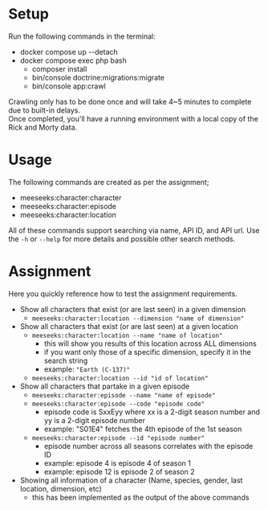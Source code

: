 # Setup

Run the following commands in the terminal:  
* docker compose up --detach  
* docker compose exec php bash
  * composer install
  * bin/console doctrine:migrations:migrate
  * bin/console app:crawl

Crawling only has to be done once and will take 4~5 minutes to complete due to built-in delays.  
Once completed, you'll have a running environment with a local copy of the Rick and Morty data.

# Usage

The following commands are created as per the assignment;
* meeseeks:character:character
* meeseeks:character:episode
* meeseeks:character:location

All of these commands support searching via name, API ID, and API url.
Use the `-h` or `--help` for more details and possible other search methods.

# Assignment

Here you quickly reference how to test the assignment requirements.

* Show all characters that exist (or are last seen) in a given dimension
  * `meeseeks:character:location --dimension "name of dimension"`
* Show all characters that exist (or are last seen) at a given location
  * `meeseeks:character:location --name "name of location"`
    * this will show you results of this location across ALL dimensions
    * if you want only those of a specific dimension, specify it in the search string
    * example: `"Earth (C-137)"`
  * `meeseeks:character:location --id "id of location"`
* Show all characters that partake in a given episode
  * `meeseeks:character:episode --name "name of episode"`
  * `meeseeks:character:episode --code "episode code"` 
    * episode code is SxxEyy where xx is a 2-digit season number and yy is a 2-digit episode number
    * example: "S01E4" fetches the 4th episode of the 1st season
  * `meeseeks:character:episode --id "episode number"`
    * episode number across all seasons correlates with the episode ID
    * example: episode 4 is episode 4 of season 1
    * example: episode 12 is episode 2 of season 2
* Showing all information of a character (Name, species, gender, last location, dimension, etc)
  * this has been implemented as the output of the above commands